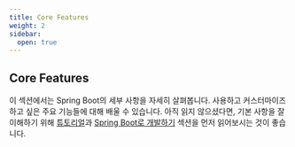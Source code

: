 ```yaml
---
title: Core Features
weight: 2
sidebar:
  open: true
---
```



## Core Features

이 섹션에서는 Spring Boot의 세부 사항을 자세히 살펴봅니다. 사용하고 커스터마이즈하고 싶은 주요 기능들에 대해 배울 수 있습니다. 아직 읽지 않으셨다면, 기본 사항을 잘 이해하기 위해 [튜토리얼](../../tutorials/)과 [Spring Boot로 개발하기](../developing_with_spring_boot) 섹션을 먼저 읽어보시는 것이 좋습니다.